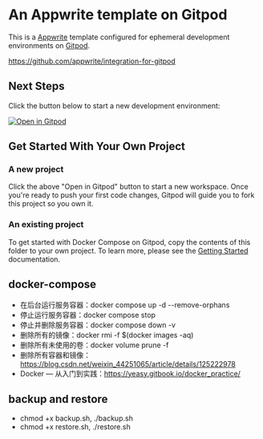 # An Appwrite template on Gitpod

This is a [Appwrite](https://appwrite.io/) template configured for ephemeral development environments on [Gitpod](https://www.gitpod.io/).

https://github.com/appwrite/integration-for-gitpod

## Next Steps

Click the button below to start a new development environment:

[![Open in Gitpod](https://gitpod.io/button/open-in-gitpod.svg)](https://gitpod.io/#https://github.com/dotvue/appwrite-gitpod)

## Get Started With Your Own Project

### A new project

Click the above "Open in Gitpod" button to start a new workspace. Once you're ready to push your first code changes, Gitpod will guide you to fork this project so you own it.

### An existing project

To get started with Docker Compose on Gitpod, copy the contents of this folder to your own project. To learn more, please see the [Getting Started](https://www.gitpod.io/docs/getting-started) documentation.

## docker-compose

- 在后台运行服务容器：docker compose up -d --remove-orphans
- 停止运行服务容器：docker compose stop
- 停止并删除服务容器：docker compose down -v
- 删除所有的镜像：docker rmi -f $(docker images -aq)
- 删除所有未使用的卷：docker volume prune -f
- 删除所有容器和镜像：https://blog.csdn.net/weixin_44251065/article/details/125222978
- Docker — 从入门到实践：https://yeasy.gitbook.io/docker_practice/

## backup and restore

- chmod +x backup.sh, ./backup.sh
- chmod +x restore.sh, ./restore.sh
